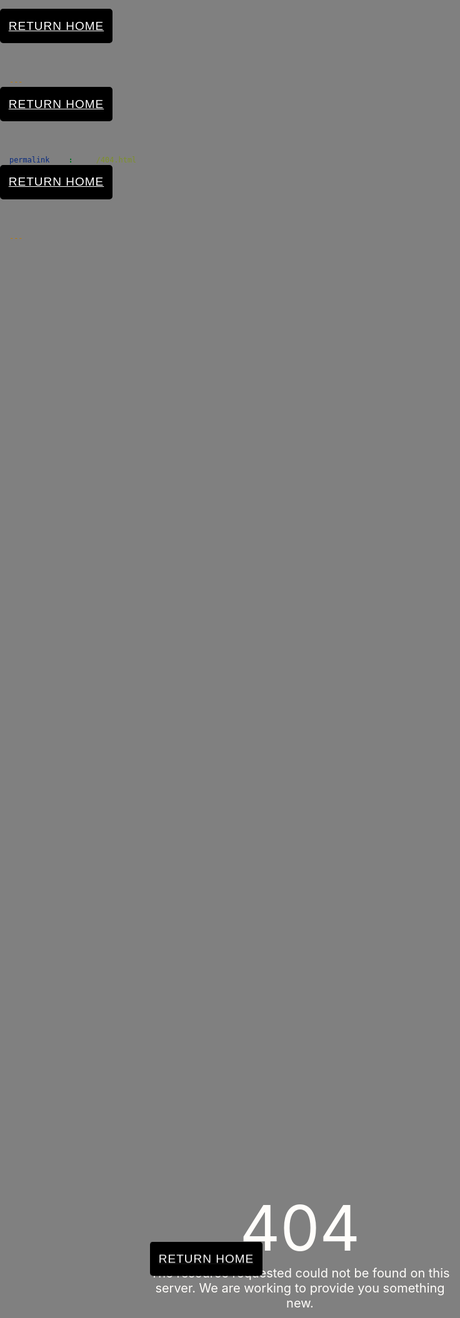 ```yaml
---
permalink: /404.html
---
```


<style>

html, body {
  margin: 0;
  padding: 0;
  background: #808080;
}


.container {
 position: absolute;
  top: 50%;
  left: 50%;
  transform: translate(-50%, -50%);
}
 
.button {
  padding-top: 50px;
  position: absolute;
  bottom: 0px;
}
  
.error {
  color: #FFFDFA;
  text-align: center;
  font-size: 100px;
}

.error-message {
  color: #FFFDFA;
  text-align: center;
  font-size: 20px;
}
  
 span{
  width: 180px;
  height: 55px;
  margin: 0 15px;
  perspective: 1000px;
}
span a{
  font-size: 19px;
  letter-spacing: 1px;
  transform-style: preserve-3d;
  transform: translateZ(-25px);
  transition: transform .25s;
  font-family: 'Montserrat', sans-serif;
  
}
span a:before,
span a:after{
  content: "RETURN HOME";
  height: 55px;
  width: 180px;
  display: flex;
  align-items: center;
  justify-content: center;
  border: 5px solid black;
  box-sizing: border-box;
  border-radius: 5px;
}
span a:before{
  color: #fff;
  background: #000;
  transform: rotateY(0deg) translateZ(25px);
}
span a:after{
  color: #000;
  transform: rotateX(90deg) translateZ(25px);
}
span a:hover{
  transform: translateZ(-25px) rotateX(-90deg);
}

</style>



<div class="container">
  
  <div class="error">
    404
  </div>
  
  <div class="error-message"> 
    The resource requested could not be found on this server. We are working to provide you something new.
  </div>

  <div class="button">
    <span><a href="index.html"></a></span> 
  </div>

</div>




